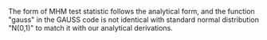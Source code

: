 The form of MHM test statistic follows the analytical form, and the function "gauss" in the GAUSS code is not identical with standard normal distribution "N(0,1)" to match it with our analytical derivations.
